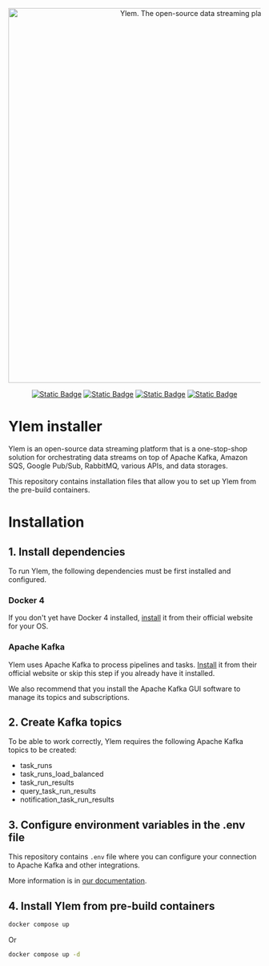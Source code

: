 <p align="center">
  <img width="748" title="Ylem. The open-source data streaming platform" alt="Ylem. The open-source data streaming platform" src="https://github.com/user-attachments/assets/385e8209-a4fe-4846-8499-e156ce2d2403">
</p>

<div align="center">

  <a href="https://github.com/ylem-co/ylem?tab=Apache-2.0-1-ov-file">![Static Badge](https://img.shields.io/badge/license-Apache%202.0-black)</a>
  <a href="https://ylem.co" target="_blank">![Static Badge](https://img.shields.io/badge/website-ylem.co-black)</a>
  <a href="https://docs.ylem.co" target="_blank">![Static Badge](https://img.shields.io/badge/documentation-docs.ylem.co-black)</a>
  <a href="https://join.slack.com/t/ylem-co/shared_invite/zt-2nawzl6h0-qqJ0j7Vx_AEHfnB45xJg2Q" target="_blank">![Static Badge](https://img.shields.io/badge/community-join%20Slack-black)</a>
</div>

# Ylem installer
Ylem is an open-source data streaming platform that is a one-stop-shop solution for orchestrating data streams on top of Apache Kafka, Amazon SQS, Google Pub/Sub, RabbitMQ, various APIs, and data storages.

This repository contains installation files that allow you to set up Ylem from the pre-build containers.

# Installation

## 1. Install dependencies

To run Ylem, the following dependencies must be first installed and configured.

### Docker 4

If you don't yet have Docker 4 installed, [install](https://www.docker.com/products/docker-desktop/) it from their official website for your OS.

### Apache Kafka

Ylem uses Apache Kafka to process pipelines and tasks. [Install](https://kafka.apache.org/) it from their official website or skip this step if you already have it installed.

We also recommend that you install the Apache Kafka GUI software to manage its topics and subscriptions.

## 2. Create Kafka topics

To be able to work correctly, Ylem requires the following Apache Kafka topics to be created:

* task_runs
* task_runs_load_balanced
* task_run_results
* query_task_run_results
* notification_task_run_results

## 3. Configure environment variables in the .env file

This repository contains `.env` file where you can configure your connection to Apache Kafka and other integrations. 

More information is in [our documentation](https://docs.ylem.co/open-source-edition/configuring-integrations-with-.env-variables).

## 4. Install Ylem from pre-build containers

``` bash
docker compose up
```

Or 

``` bash
docker compose up -d
```
